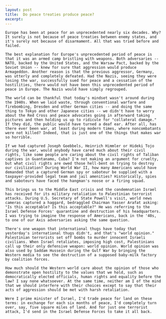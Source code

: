 ```yaml
---
layout: post
title:  Do peace treaties produce peace?
excerpt:
---
```




            

    

            

	Europe has been at peace for an unprecedented nearly six decades. Why? It surely is not because of peace treaties between enemy states, and it's surely not because of disarmament. All that was tried before and failed. 

	The best explanation for Europe's unprecedented period of peace is that it was an armed camp bristling with weapons. Both adversaries -- NATO, backed by the United States, and the Warsaw Pact, backed by the Soviet Union -- knew for sure that aggression would produce Armageddon. Another reason is that the previous aggressor, Germany, was utterly and completely defeated. Had the Nazis, seeing they were losing the war, successfully sued for peace and a cessation of the hostilities, there would not have been this unprecedented period of peace in Europe. The Nazis would have simply regrouped. 

	The world can be thankful that today's mindset wasn't around during the 1940s. When we laid waste, through conventional warfare and firebombing, Dresden and other German cities -- and doing the same thing to Tokyo and other Japanese cities -- we didn't have to worry about the Red Cross and peace advocates going in afterward taking pictures and then holding us up to ridicule for "collateral damage." If they did, the public would have turned a deaf ear. After all, has there ever been war, at least during modern times, where noncombatants were not killed? Indeed, that is just one of the things that makes war so horrible. 

	If we had captured Joseph Goebbels, Heinrich Himmler or Hideki Tojo during the war, would anybody have cared much about their civil rights, like some people are caring about the civil rights of Taliban captives in Guantanamo, Cuba? I'm not making an argument for cruelty, but what civil rights are owed those hell-bent on trying to destroy our civilization? During World War II, how many Americans would have demanded that a captured German spy or saboteur be supplied with a taxpayer-provided legal team and jail amenities? Historically, spies and saboteurs have faced the hangman's noose or a firing squad. 

	This brings us to the Middle East crisis and the condemnation Israel has received for its military retaliation to Palestinian terrorist attacks. During U.S. Secretary of State Powell's visit, world news cameras captured a haggard, bedraggled Chairman Yasser Arafat asking: "Is this acceptable? Is this acceptable?" He was referring to the Israel Defense Forces' quarantine and destruction of his headquarters. I was trying to imagine the response of Americans, back in the '40s, to one of our Axis adversaries asking the same question. 

	There's one weapon that international thugs have today that yesterday's international thugs didn't, and that's "world opinion." Palestinian terrorists set off bombs to murder innocent Israeli civilians. When Israel retaliates, imposing high cost, Palestinians call up their only defensive weapon: world opinion. World opinion was also used by Saddam Hussein during the Gulf War by bringing the Western media to see the destruction of a supposed baby-milk factory by coalition forces. 

	How much should the Western world care about the opinion of those who demonstrate open hostility to the values that we hold, such as democratically elected officials, human rights and equality before the law? I say none whatsoever. At the same time, neither am I of the mind that we should interfere with their choices except to say that their acts of aggression should be met with harsh retaliation. 

	Were I prime minister of Israel, I'd trade peace for land on these terms: in exchange for each six months of peace, I'd completely turn over, say, five square miles of land. And for just one terrorist attack, I'd send in the Israel Defense Forces to take it all back. 

        
